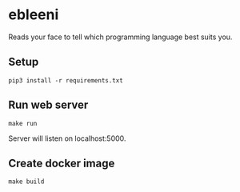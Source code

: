 ebleeni
=======

Reads your face to tell which programming language best suits you.

Setup
-----

    pip3 install -r requirements.txt

Run web server
--------------

    make run

Server will listen on localhost:5000.

Create docker image
-------------------

    make build
